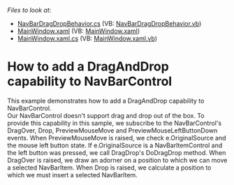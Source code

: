 <!-- default file list -->
*Files to look at*:

* [NavBarDragDropBehavior.cs](./CS/NavBarDragDropExample/Behavior/NavBarDragDropBehavior.cs) (VB: [NavBarDragDropBehavior.vb](./VB/NavBarDragDropExample/Behavior/NavBarDragDropBehavior.vb))
* [MainWindow.xaml](./CS/NavBarDragDropExample/MainWindow.xaml) (VB: [MainWindow.xaml](./VB/NavBarDragDropExample/MainWindow.xaml))
* [MainWindow.xaml.cs](./CS/NavBarDragDropExample/MainWindow.xaml.cs) (VB: [MainWindow.xaml.vb](./VB/NavBarDragDropExample/MainWindow.xaml.vb))
<!-- default file list end -->
# How to add a DragAndDrop capability to NavBarControl


This example demonstrates how to add a DragAndDrop capability to NavBarControl.<br />Our NavBarControl doesn't support drag and drop out of the box. To provide this capability in this sample, we subscribe to the NavBarControl's DragOver, Drop, PreviewMouseMove and PreviewMouseLeftButtonDown events. When PreviewMouseMove is raised, we check e.OriginalSource and the mouse left button state. If e.OriginalSource is a NavBarItemControl and the left button was pressed, we call DragDrop's DoDragDrop method. When DragOver is raised, we draw an adorner on a position to which we can move a selected NavBarItem. When Drop is raised, we calculate a position to which we must insert a selected NavBarItem.

<br/>


